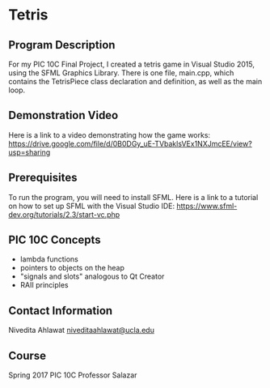 # Tetris

## Program Description
For my PIC 10C Final Project, I created a tetris game in Visual Studio 2015, using the SFML Graphics Library. There is one file, main.cpp, which contains the TetrisPiece class declaration and definition, as well as the main loop.

## Demonstration Video
Here is a link to a video demonstrating how the game works: https://drive.google.com/file/d/0B0DGy_uE-TVbaklsVEx1NXJmcEE/view?usp=sharing

## Prerequisites
To run the program, you will need to install SFML. Here is a link to a tutorial on how to set up SFML with the Visual Studio IDE: https://www.sfml-dev.org/tutorials/2.3/start-vc.php

## PIC 10C Concepts
- lambda functions
- pointers to objects on the heap
- "signals and slots" analogous to Qt Creator
- RAII principles

## Contact Information
Nivedita Ahlawat
niveditaahlawat@ucla.edu

## Course
Spring 2017 PIC 10C
Professor Salazar
